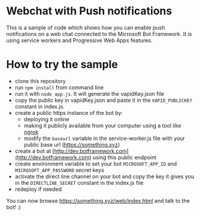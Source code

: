 # Webchat with Push notifications

This is a sample of code which shows how you can enable push notifications on a web chat connected to the Microsoft Bot Framework. It is using service workers and Progressive Web Apps features.

# How to try the sample
- clone this repository
- run ```npm install``` from command line
- run it with ```node app.js```. It will generate the vapidKey.json file
- copy the public key in vapidKey.json and paste it in the ```VAPID_PUBLICKEY``` constant in index.js.
- create a public https instance of the bot by:
    - deploying it online
    - making it publicly available from your computer using a tool like [ngrok](https://ngrok.com/)
    - modify the ```baseurl``` variable in the service-worker.js file with your public base url (https://something.xyz)
- create a bot at [http://dev.botframework.com](http://dev.botframework.com) using this public endpoint
- create environment variable to set your bot ```MICROSOFT_APP_ID``` and ```MICROSOFT_APP_PASSWORD``` secret keys
- activate the direct line channel on your bot and copy the key it gives you in the ```DIRECTLINE_SECRET``` constant in the index.js file
- redeploy if needed

You can now browse https://something.xyz/web/index.html and talk to the bot! :)